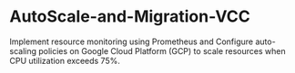 # AutoScale-and-Migration-VCC
Implement resource monitoring using Prometheus and Configure auto-scaling policies on Google Cloud Platform (GCP) to scale resources when CPU utilization exceeds 75%.
